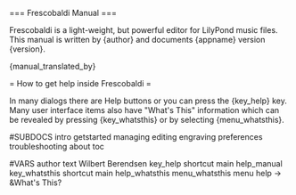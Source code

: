 === Frescobaldi Manual ===

Frescobaldi is a light-weight, but powerful editor for LilyPond music files.
This manual is written by {author} and documents {appname} version {version}.

{manual_translated_by}

= How to get help inside Frescobaldi =

In many dialogs there are Help buttons or you can press the {key_help} key.
Many user interface items also have "What's This" information which can be
revealed by pressing {key_whatsthis} or by selecting {menu_whatsthis}.


#SUBDOCS
intro
getstarted
managing
editing
engraving
preferences
troubleshooting
about
toc

#VARS
author text Wilbert Berendsen
key_help shortcut main help_manual
key_whatsthis shortcut main help_whatsthis
menu_whatsthis menu help -> &What's This?

